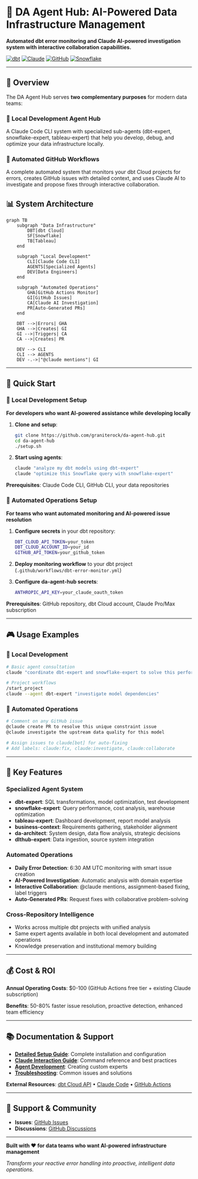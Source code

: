 # 🤖 DA Agent Hub: AI-Powered Data Infrastructure Management

**Automated dbt error monitoring and Claude AI-powered investigation system with interactive collaboration capabilities.**

[![dbt](https://img.shields.io/badge/dbt-Cloud-orange?logo=dbt)](https://cloud.getdbt.com/)
[![Claude](https://img.shields.io/badge/Claude-AI-blue?logo=anthropic)](https://claude.ai/)
[![GitHub](https://img.shields.io/badge/GitHub-Actions-black?logo=github)](https://github.com/features/actions)
[![Snowflake](https://img.shields.io/badge/Snowflake-Data-lightblue?logo=snowflake)](https://snowflake.com/)

---

## 🌟 Overview

The DA Agent Hub serves **two complementary purposes** for modern data teams:

### 🔧 **Local Development Agent Hub**
A Claude Code CLI system with specialized sub-agents (dbt-expert, snowflake-expert, tableau-expert) that help you develop, debug, and optimize your data infrastructure locally.

### 🤖 **Automated GitHub Workflows**
A complete automated system that monitors your dbt Cloud projects for errors, creates GitHub issues with detailed context, and uses Claude AI to investigate and propose fixes through interactive collaboration.

## 📊 System Architecture

```mermaid
graph TB
    subgraph "Data Infrastructure"
        DBT[dbt Cloud]
        SF[Snowflake]
        TB[Tableau]
    end

    subgraph "Local Development"
        CLI[Claude Code CLI]
        AGENTS[Specialized Agents]
        DEV[Data Engineers]
    end

    subgraph "Automated Operations"
        GHA[GitHub Actions Monitor]
        GI[GitHub Issues]
        CA[Claude AI Investigation]
        PR[Auto-Generated PRs]
    end

    DBT -->|Errors| GHA
    GHA -->|Creates| GI
    GI -->|Triggers| CA
    CA -->|Creates| PR

    DEV --> CLI
    CLI --> AGENTS
    DEV -.->|"@claude mentions"| GI
```

---

## 🚀 Quick Start

### 🔧 **Local Development Setup**
**For developers who want AI-powered assistance while developing locally**

1. **Clone and setup**:
   ```bash
   git clone https://github.com/graniterock/da-agent-hub.git
   cd da-agent-hub
   ./setup.sh
   ```

2. **Start using agents**:
   ```bash
   claude "analyze my dbt models using dbt-expert"
   claude "optimize this Snowflake query with snowflake-expert"
   ```

**Prerequisites**: Claude Code CLI, GitHub CLI, your data repositories

### 🤖 **Automated Operations Setup**
**For teams who want automated monitoring and AI-powered issue resolution**

1. **Configure secrets** in your dbt repository:
   ```bash
   DBT_CLOUD_API_TOKEN=your_token
   DBT_CLOUD_ACCOUNT_ID=your_id
   GITHUB_API_TOKEN=your_github_token
   ```

2. **Deploy monitoring workflow** to your dbt project (`.github/workflows/dbt-error-monitor.yml`)

3. **Configure da-agent-hub secrets**:
   ```bash
   ANTHROPIC_API_KEY=your_claude_oauth_token
   ```

**Prerequisites**: GitHub repository, dbt Cloud account, Claude Pro/Max subscription

---

## 🎮 Usage Examples

### 🔧 **Local Development**
```bash
# Basic agent consultation
claude "coordinate dbt-expert and snowflake-expert to solve this performance issue"

# Project workflows
/start_project
claude --agent dbt-expert "investigate model dependencies"
```

### 🤖 **Automated Operations**
```bash
# Comment on any GitHub issue
@claude create PR to resolve this unique constraint issue
@claude investigate the upstream data quality for this model

# Assign issues to claude[bot] for auto-fixing
# Add labels: claude:fix, claude:investigate, claude:collaborate
```

---

## 🎯 Key Features

### **Specialized Agent System**
- **dbt-expert**: SQL transformations, model optimization, test development
- **snowflake-expert**: Query performance, cost analysis, warehouse optimization
- **tableau-expert**: Dashboard development, report model analysis
- **business-context**: Requirements gathering, stakeholder alignment
- **da-architect**: System design, data flow analysis, strategic decisions
- **dlthub-expert**: Data ingestion, source system integration

### **Automated Operations**
- **Daily Error Detection**: 6:30 AM UTC monitoring with smart issue creation
- **AI-Powered Investigation**: Automatic analysis with domain expertise
- **Interactive Collaboration**: @claude mentions, assignment-based fixing, label triggers
- **Auto-Generated PRs**: Request fixes with collaborative problem-solving

### **Cross-Repository Intelligence**
- Works across multiple dbt projects with unified analysis
- Same expert agents available in both local development and automated operations
- Knowledge preservation and institutional memory building

---

## 💰 Cost & ROI

**Annual Operating Costs**: $0-100 (GitHub Actions free tier + existing Claude subscription)

**Benefits**: 50-80% faster issue resolution, proactive detection, enhanced team efficiency

---

## 📚 Documentation & Support

- **[Detailed Setup Guide](docs/setup.md)**: Complete installation and configuration
- **[Claude Interaction Guide](docs/claude-interactions.md)**: Command reference and best practices
- **[Agent Development](docs/agent-development.md)**: Creating custom experts
- **[Troubleshooting](docs/troubleshooting.md)**: Common issues and solutions

**External Resources**: [dbt Cloud API](https://docs.getdbt.com/dbt-cloud/api-v2) • [Claude Code](https://docs.anthropic.com/claude/docs) • [GitHub Actions](https://docs.github.com/en/actions)

---

## 🤝 Support & Community

- **Issues**: [GitHub Issues](https://github.com/graniterock/da-agent-hub/issues)
- **Discussions**: [GitHub Discussions](https://github.com/graniterock/da-agent-hub/discussions)

---

**Built with ❤️ for data teams who want AI-powered infrastructure management**

*Transform your reactive error handling into proactive, intelligent data operations.*